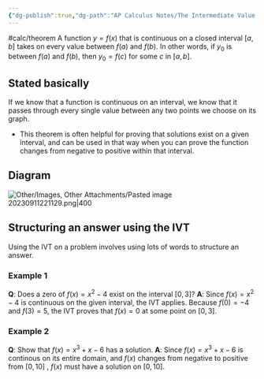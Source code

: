 ```yaml
---
{"dg-publish":true,"dg-path":"AP Calculus Notes/The Intermediate Value Theorem.md","permalink":"/ap-calculus-notes/the-intermediate-value-theorem/","created":"","updated":""}
---
```


#calc/theorem 
A function $y=f(x)$ that is continuous on a closed interval $[a,b]$ takes on every value between $f(a)$ and $f(b)$. In other words, if $y_{0}$ is between $f(a)$ and $f(b)$, then $y_{0}=f(c)$ for some $c$ in $[a,b]$. 

## Stated basically
If we know that a function is continuous on an interval, we know that it passes through every single value between any two points we choose on its graph.
- This theorem is often helpful for proving that solutions exist on a given interval, and can be used in that way when you can prove the function changes from negative to positive within that interval.
## Diagram
![Other/Images, Other Attachments/Pasted image 20230911221129.png|400](/img/user/Other/Images,%20Other%20Attachments/Pasted%20image%2020230911221129.png)
## Structuring an answer using the IVT
Using the IVT on a problem involves using lots of words to structure an answer.
### Example 1
**Q**: Does a zero of $f(x) = x^2-4$ exist on the interval $[0,3]$?
**A**: Since $f(x) = x^2-4$ is continuous on the given interval, the IVT applies. Because $f(0)=-4$ and $f(3)=5$, the IVT proves that $f(x)=0$ at some point on $[0,3]$.
### Example 2
**Q**: Show that $f(x)=x^3+x-6$ has a solution.
**A**: Since $f(x)=x^3+x-6$ is continous on its entire domain, and $f(x)$ changes from negative to positive from $[0,10]$ , $f(x)$ must have a solution on $[0, 10]$.